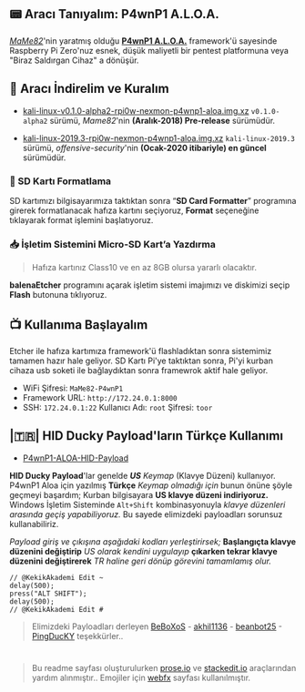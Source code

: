 ## :pager: Aracı Tanıyalım: P4wnP1 A.L.O.A.
_[MaMe82](https://www.twitter.com/mame82 "MaMe82")_'nin yaratmış olduğu **[P4wnP1 A.L.O.A.](https://github.com/mame82/P4wnP1_aloa "P4wnP1 A.L.O.A.")** framework'ü sayesinde Raspberry Pi Zero'nuz esnek, düşük maliyetli bir pentest platformuna veya "Biraz Saldırgan Cihaz" a dönüşür. 

## :floppy_disk: Aracı İndirelim ve Kuralım
- [kali-linux-v0.1.0-alpha2-rpi0w-nexmon-p4wnp1-aloa.img.xz](https://github.com/mame82/P4wnP1_aloa/releases/download/v0.1.0-alpha2/kali-linux-v0.1.0-alpha2-rpi0w-nexmon-p4wnp1-aloa.img.xz "kali-linux-v0.1.0-alpha2-rpi0w-nexmon-p4wnp1-aloa.img.xz")
`v0.1.0-alpha2` sürümü, _Mame82_'nin **(Aralık-2018) Pre-release** sürümüdür.

- [kali-linux-2019.3-rpi0w-nexmon-p4wnp1-aloa.img.xz](https://images.offensive-security.com/arm-images/kali-linux-2019.3-rpi0w-nexmon-p4wnp1-aloa.img.xz "kali-linux-2019.3-rpi0w-nexmon-p4wnp1-aloa.img.xz")
`kali-linux-2019.3` sürümü, _offensive-security_'nin **(Ocak-2020 itibariyle) en güncel** sürümüdür.

### :name_badge: SD Kartı Formatlama
SD kartımızı bilgisayarımıza taktıktan sonra “**SD Card Formatter**” programına girerek formatlanacak hafıza kartını seçiyoruz, **Format** seçeneğine tıklayarak format işlemini başlatıyoruz.

### :inbox_tray: İşletim Sistemini Micro-SD Kart’a Yazdırma
> Hafıza kartınız Class10 ve en az 8GB olursa yararlı olacaktır.

**balenaEtcher** programını açarak işletim sistemi imajımızı ve diskimizi seçip **Flash** butonuna tıklıyoruz.

## :tv: Kullanıma Başlayalım
Etcher ile hafıza kartımıza framework'ü flashladıktan sonra sistemimiz tamamen hazır hale geliyor. SD Kartı Pi'ye taktıktan sonra, Pi'yi kurban cihaza usb soketi ile bağlaydıktan sonra framewrok aktif hale geliyor.

- WiFi Şifresi: `MaMe82-P4wnP1`
- Framework URL: `http://172.24.0.1:8000`
- SSH: `172.24.0.1:22` Kullanıcı Adı: `root` Şifresi: `toor`

## |🇹🇷| HID Ducky Payload'ların Türkçe Kullanımı
- [P4wnP1-ALOA-HID-Payload](https://github.com/KekikAkademi/RaspberryPi/tree/master/P4wnP1-ALOA-HID-Payload "P4wnP1-ALOA-HID-Payload")

**HID Ducky Payload**'lar genelde _**US** Keymap_ (Klavye Düzeni) kullanıyor. P4wnP1 Aloa için yazılmış **Türkçe** _Keymap olmadığı için_ bunun önüne şöyle geçmeyi başardım;
Kurban bilgisayara **US klavye düzeni indiriyoruz.** Windows İşletim Sisteminde `Alt+Shift` kombinasyonuyla _klavye düzenleri arasında geçiş yapabiliyoruz._ Bu sayede elimizdeki payloadları sorunsuz kullanabiliriz.

_Payload giriş ve çıkışına aşağıdaki kodları yerleştirirsek;_ **Başlangıçta klavye düzenini değiştirip** _US olarak kendini uygulayıp_ **çıkarken tekrar klavye düzenini değiştirerek** _TR haline geri dönüp görevini tamamlamış olur._

    // @KekikAkademi Edit ~
    delay(500);
    press("ALT SHIFT");
    delay(500);
    // @KekikAkademi Edit #

> Elimizdeki Payloadları derleyen [BeBoXoS](https://github.com/beboxos "BeBoXoS") - [akhil1136](https://github.com/akhil1136 "akhil1136") - [beanbot25](https://github.com/beanbot25 "beanbot25") - [PingDucKY](https://github.com/PingDucKY "PingDucKY") teşekkürler..


#

> Bu readme sayfası oluşturulurken [prose.io](http://prose.io/ "prose.io") ve [stackedit.io](https://stackedit.io/app "stackedit.io") araçlarından yardım alınmıştır..
> Emojiler için [webfx](https://www.webfx.com/tools/emoji-cheat-sheet/ "Emoji Cheat Sheet") sayfası kullanılmıştır.